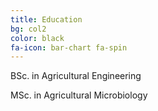 ```yaml
---
title: Education
bg: col2
color: black
fa-icon: bar-chart fa-spin
---
```



<p> BSc. in Agricultural Engineering </p>
<p> MSc. in Agricultural Microbiology </p>